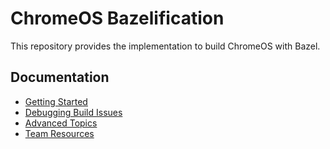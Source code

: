 # ChromeOS Bazelification

This repository provides the implementation to build ChromeOS with Bazel.

## Documentation

<!-- We use relative links here so they also work with the codesearch superproject -->

- [Getting Started](./docs/getting_started.md)
- [Debugging Build Issues](./docs/debugging.md)
- [Advanced Topics](./docs/advanced.md)
- [Team Resources](./docs/team/index.md)
